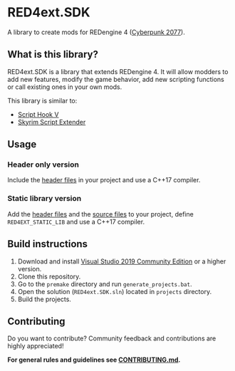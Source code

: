 # RED4ext.SDK

A library to create mods for REDengine 4 ([Cyberpunk 2077](https://www.cyberpunk.net)).

## What is this library?

RED4ext.SDK is a library that extends REDengine 4. It will allow modders to add new features, modify the game behavior, add new
scripting functions or call existing ones in your own mods.

This library is similar to:

* [Script Hook V](http://dev-c.com/GTAV/scripthookv)
* [Skyrim Script Extender](https://skse.silverlock.org/)

## Usage

### Header only version

Include the [header files](/include) in your project and use a C++17 compiler.

### Static library version

Add the [header files](/include) and the [source files](/src) to your project, define `RED4EXT_STATIC_LIB` and use a C++17 compiler.

## Build instructions

1. Download and install [Visual Studio 2019 Community Edition](https://www.visualstudio.com/) or a higher version.
2. Clone this repository.
3. Go to the `premake` directory and run `generate_projects.bat`.
4. Open the solution (`RED4ext.SDK.sln`) located in `projects` directory.
5. Build the projects.

## Contributing

Do you want to contribute? Community feedback and contributions are highly appreciated!

**For general rules and guidelines see [CONTRIBUTING.md](/CONTRIBUTING.md).**
